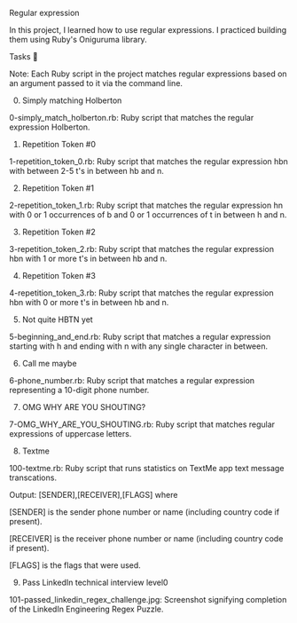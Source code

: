 Regular expression

In this project, I learned how to use regular expressions. I practiced building them using Ruby's Oniguruma library.



Tasks 📃

Note: Each Ruby script in the project matches regular expressions based on an argument passed to it via the command line.



0. Simply matching Holberton



0-simply_match_holberton.rb: Ruby script that matches the regular expression Holberton.

1. Repetition Token #0



1-repetition_token_0.rb: Ruby script that matches the regular expression hbn with between 2-5 t's in between hb and n.

2. Repetition Token #1



2-repetition_token_1.rb: Ruby script that matches the regular expression hn with 0 or 1 occurrences of b and 0 or 1 occurrences of t in between h and n.

3. Repetition Token #2



3-repetition_token_2.rb: Ruby script that matches the regular expression hbn with 1 or more t's in between hb and n.

4. Repetition Token #3



4-repetition_token_3.rb: Ruby script that matches the regular expression hbn with 0 or more t's in between hb and n.

5. Not quite HBTN yet



5-beginning_and_end.rb: Ruby script that matches a regular expression starting with h and ending with n with any single character in between.

6. Call me maybe



6-phone_number.rb: Ruby script that matches a regular expression representing a 10-digit phone number.

7. OMG WHY ARE YOU SHOUTING?



7-OMG_WHY_ARE_YOU_SHOUTING.rb: Ruby script that matches regular expressions of uppercase letters.

8. Textme



100-textme.rb: Ruby script that runs statistics on TextMe app text message transcations.

Output: [SENDER],[RECEIVER],[FLAGS] where

[SENDER] is the sender phone number or name (including country code if present).

[RECEIVER] is the receiver phone number or name (including country code if present).

[FLAGS] is the flags that were used.

9. Pass LinkedIn technical interview level0



101-passed_linkedin_regex_challenge.jpg: Screenshot signifying completion of the LinkedIn Engineering Regex Puzzle.
